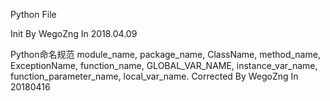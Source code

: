 Python File

Init By WegoZng In 2018.04.09

Python命名规范
	module_name, 
	package_name, 
	ClassName, 
	method_name, 
	ExceptionName, 
	function_name, 
	GLOBAL_VAR_NAME, 
	instance_var_name, 
	function_parameter_name, 
	local_var_name.
Corrected By WegoZng In 20180416

